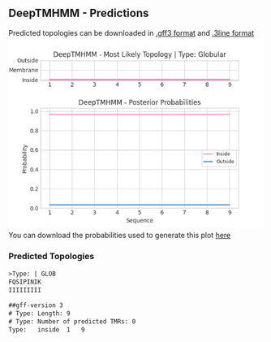 ## DeepTMHMM - Predictions
Predicted topologies can be downloaded in [.gff3 format](TMRs.gff3) and [.3line format](predicted_topologies.3line)
![picture](plot.png)
You can download the probabilities used to generate this plot [here](Type:_probs.csv)
### Predicted Topologies
```
>Type: | GLOB
FQSIPINIK
IIIIIIIII

```


```
##gff-version 3
# Type: Length: 9
# Type: Number of predicted TMRs: 0
Type:	inside	1	9				

```
